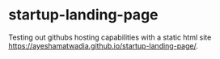 # startup-landing-page
Testing out githubs hosting capabilities with a static html site
https://ayeshamatwadia.github.io/startup-landing-page/.
